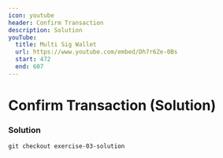 ```yaml
---
icon: youtube
header: Confirm Transaction
description: Solution
youTube:
  title: Multi Sig Wallet
  url: https://www.youtube.com/embed/Dh7r6Ze-0Bs
  start: 472
  end: 607
---
```


# Confirm Transaction (Solution)

### Solution

```shell
git checkout exercise-03-solution
```

```solidity

```
